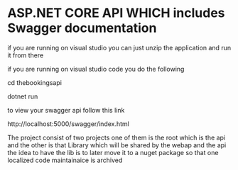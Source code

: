 # ASP.NET CORE API WHICH includes Swagger documentation



if you are running on visual studio you can just unzip the application and run it from there

if you are running on visual studio code you do the following 

cd thebookingsapi

dotnet run

to view your swagger api follow this link

http://localhost:5000/swagger/index.html


The project consist of two projects one of them is the root which is the api and the other is that Library which will be shared by the webap and the api the idea to have the lib is to later move it to a nuget package so that one localized code maintainaice is archived



